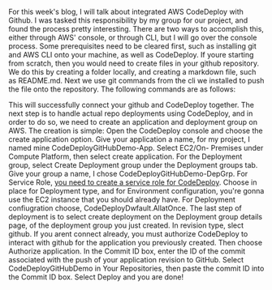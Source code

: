 For this week's blog, I will talk about integrated AWS CodeDeploy with Github. I was tasked this responsibility by my group for our project, and found the process pretty interesting. 
There are two ways to accomplish this, either through AWS' console, or through CLI, but I will go over the console process. Some prerequisites need to be cleared first, such as
installing git and AWS CLI onto your machine, as well as CodeDeploy. If youre starting from scratch, then you would need to create files in your github repository. We do this by
creating a folder locally, and creating a markdown file, such as README.md. Next we use git commands from the cli we installed to push the file onto the repository. The following commands
are as follows:



This will successfully connect your github and CodeDeploy together. The next step is to handle actual repo deployments using CodeDeploy, and in order to do so,
we need to create an application and deployment group on AWS.
The creation is simple: Open the CodeDeploy console and choose the create application option. Give your application a name, for my project, I named mine CodeDeployGitHubDemo-App.
Select EC2/On- Premises under Compute Platform, then select create application. For the Deployment group, select Create Deployment group under the Deployment groups tab.
Give your group a name, I chose CodeDeployGitHubDemo-DepGrp. For Service Role, [you need to create a service role for CodeDeploy](https://docs.aws.amazon.com/codedeploy/latest/userguide/getting-started-create-service-role.html).
Choose in place for Deployment type, and for Environment configuration, you're gonna use the EC2 instance that you should already have. For Deployment confiugration choose,
CodeDeployDwfault.AllatOnce. The last step of deployment is to select create deployment on the Deployment group details page, of the deployment group you just created. In revision type,
slect github. If you arent connect already, you must authorize CodeDeploy to interact with github for the application you previously created. Then choose Authorize application.
In the Commit ID box, enter the ID of the commit associated with the push of your application revision to GitHub. Select CodeDeployGitHubDemo in Your Repositories, then paste the commit ID
into the Commit ID box. Select Deploy and you are done!
